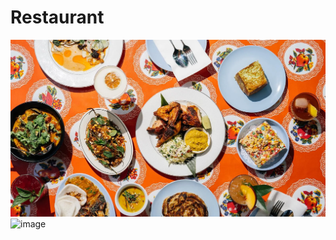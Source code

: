 # Restaurant
![dinner](dinner.webp)
<img width="1000" alt="image" src="https://github.com/githubpusp/Restaurant/assets/126225745/8068fcde-e544-4ee5-b198-f8fa2f7fe1f1">


